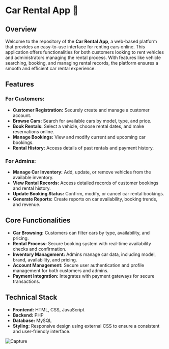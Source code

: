 <h1>Car Rental App 🚗</h1>

<h2>Overview</h2>
<p>
    Welcome to the repository of the <strong>Car Rental App</strong>, a web-based platform that provides an easy-to-use interface for renting cars online. This application offers functionalities for both customers looking to rent vehicles and administrators managing the rental process. With features like vehicle searching, booking, and managing rental records, the platform ensures a smooth and efficient car rental experience.
</p>

<h2>Features</h2>

<h3>For Customers:</h3>
<ul>
    <li><strong>Customer Registration:</strong> Securely create and manage a customer account.</li>
    <li><strong>Browse Cars:</strong> Search for available cars by model, type, and price.</li>
    <li><strong>Book Rentals:</strong> Select a vehicle, choose rental dates, and make reservations online.</li>
    <li><strong>Manage Bookings:</strong> View and modify current and upcoming car bookings.</li>
    <li><strong>Rental History:</strong> Access details of past rentals and payment history.</li>
</ul>

<h3>For Admins:</h3>
<ul>
    <li><strong>Manage Car Inventory:</strong> Add, update, or remove vehicles from the available inventory.</li>
    <li><strong>View Rental Records:</strong> Access detailed records of customer bookings and rental history.</li>
    <li><strong>Update Booking Status:</strong> Confirm, modify, or cancel car rental bookings.</li>
    <li><strong>Generate Reports:</strong> Create reports on car availability, booking trends, and revenue.</li>
</ul>

<h2>Core Functionalities</h2>
<ul>
    <li><strong>Car Browsing:</strong> Customers can filter cars by type, availability, and pricing.</li>
    <li><strong>Rental Process:</strong> Secure booking system with real-time availability checks and confirmation.</li>
    <li><strong>Inventory Management:</strong> Admins manage car data, including model, brand, availability, and pricing.</li>
    <li><strong>Account Management:</strong> Secure user authentication and profile management for both customers and admins.</li>
    <li><strong>Payment Integration:</strong> Integrates with payment gateways for secure transactions.</li>
</ul>

<h2>Technical Stack</h2>
<ul>
    <li><strong>Frontend:</strong> HTML, CSS, JavaScript</li>
    <li><strong>Backend:</strong> PHP</li>
    <li><strong>Database:</strong> MySQL</li>
    <li><strong>Styling:</strong> Responsive design using external CSS to ensure a consistent and user-friendly interface.</li>
</ul>


![Capture](https://github.com/user-attachments/assets/4aa25c90-e43d-4edf-8d1f-51c91473b3dd)
